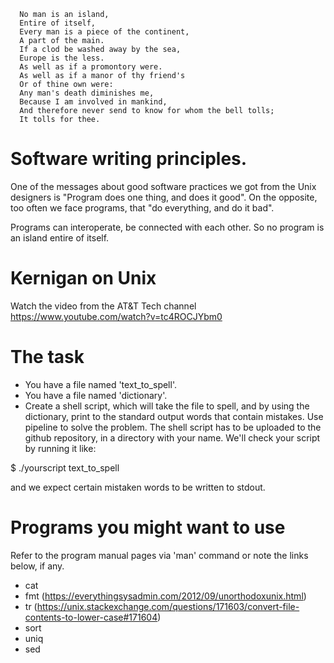 
```
  No man is an island,
  Entire of itself,
  Every man is a piece of the continent,
  A part of the main.
  If a clod be washed away by the sea,
  Europe is the less.
  As well as if a promontory were.
  As well as if a manor of thy friend's
  Or of thine own were:
  Any man's death diminishes me,
  Because I am involved in mankind,
  And therefore never send to know for whom the bell tolls;
  It tolls for thee. 
```

Software writing principles.
===========================
One of the messages about good software practices we got from the Unix designers is "Program does one thing, and does it good". On the opposite, too often we face programs, that "do everything, and do it bad".

Programs can interoperate, be connected with each other.
So no program is an island entire of itself.

Kernigan on Unix
================

Watch the video from the AT&T Tech channel https://www.youtube.com/watch?v=tc4ROCJYbm0

The task
======
* You have a file named 'text_to_spell'.
* You have a file named 'dictionary'.
* Create a shell script, which will take the file to spell, and by using the dictionary, print to the standard output words that contain mistakes.
Use pipeline to solve the problem.
The shell script has to be uploaded to the github repository, in a directory with your name.
We'll check your script by running it like:

$ ./yourscript text_to_spell

and we expect certain mistaken words to be written to stdout.

Programs you might want to use
========================
Refer to the program manual pages via 'man' command or note the links below, if any.

* cat
* fmt (https://everythingsysadmin.com/2012/09/unorthodoxunix.html)
* tr (https://unix.stackexchange.com/questions/171603/convert-file-contents-to-lower-case#171604)
* sort
* uniq
* sed




